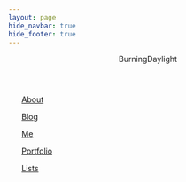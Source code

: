 ```yaml
---
layout: page
hide_navbar: true
hide_footer: true
---
```

<header class="app-header">
<p class="app-title color-run">BurningDaylight</p>
</header>

<div id="root">
<div class="app">
<nav class="social-nav">
</nav>

<nav class="main-menu">
    <ul>
        <a href="/about">About</a>
    </ul>
    <ul>
        <a href="/blog">Blog</a>
    </ul>
    <ul>
        <a href="/me">Me</a>
    </ul>
    <ul>
        <a href="/portfolio">Portfolio</a>
    </ul>
        <ul><a href="/lists">Lists</a>
    </ul>
</nav>
</div>
</div>